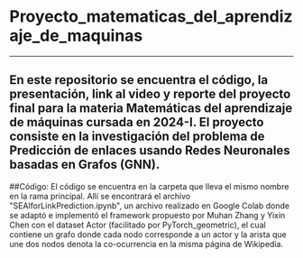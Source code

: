 # Proyecto_matematicas_del_aprendizaje_de_maquinas
---
En este repositorio se encuentra el código, la presentación, link al video y reporte del proyecto final para la materia Matemáticas del aprendizaje de máquinas cursada en 2024-I. El proyecto consiste en la investigación del problema de Predicción de enlaces usando Redes Neuronales basadas en Grafos (GNN).
---
##Código:
El código se encuentra en la carpeta que lleva el mismo nombre en la rama principal. Allí se encontrará el archivo "SEAlforLinkPrediction.ipynb", un archivo realizado en Google Colab donde se adaptó e implementó el framework propuesto por Muhan Zhang y Yixin Chen con el dataset Actor (facilitado por PyTorch_geometric), el cual contiene un grafo donde cada nodo corresponde a un actor y la arista que une dos nodos denota la co-ocurrencia en la misma página de Wikipedia.
